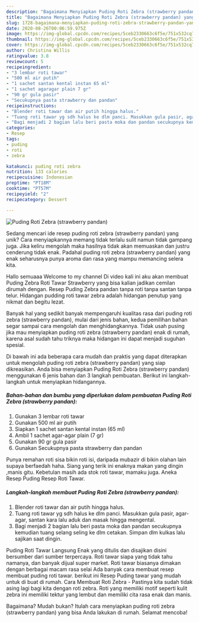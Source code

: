 ```yaml
---
description: "Bagaimana Menyiapkan Puding Roti Zebra (strawberry pandan) yang Bikin Ngiler"
title: "Bagaimana Menyiapkan Puding Roti Zebra (strawberry pandan) yang Bikin Ngiler"
slug: 1728-bagaimana-menyiapkan-puding-roti-zebra-strawberry-pandan-yang-bikin-ngiler
date: 2020-08-26T00:06:59.975Z
image: https://img-global.cpcdn.com/recipes/5ceb2330663c6f5e/751x532cq70/puding-roti-zebra-strawberry-pandan-foto-resep-utama.jpg
thumbnail: https://img-global.cpcdn.com/recipes/5ceb2330663c6f5e/751x532cq70/puding-roti-zebra-strawberry-pandan-foto-resep-utama.jpg
cover: https://img-global.cpcdn.com/recipes/5ceb2330663c6f5e/751x532cq70/puding-roti-zebra-strawberry-pandan-foto-resep-utama.jpg
author: Christina Willis
ratingvalue: 3.8
reviewcount: 5
recipeingredient:
- "3 lembar roti tawar"
- "500 ml air putih"
- "1 sachet santan kental instan 65 ml"
- "1 sachet agaragar plain 7 gr"
- "90 gr gula pasir"
- "Secukupnya pasta strawberry dan pandan"
recipeinstructions:
- "Blender roti tawar dan air putih hingga halus."
- "Tuang roti tawar yg sdh halus ke dlm panci. Masukkan gula pasir, agar-agar, santan kara lalu aduk dan masak hingga mengental."
- "Bagi menjadi 2 bagian lalu beri pasta moka dan pandan secukupnya kemudian tuang selang seling ke dlm cetakan. Simpan dlm kulkas lalu sajikan saat dingin."
categories:
- Resep
tags:
- puding
- roti
- zebra

katakunci: puding roti zebra 
nutrition: 133 calories
recipecuisine: Indonesian
preptime: "PT18M"
cooktime: "PT57M"
recipeyield: "2"
recipecategory: Dessert

---
```



![Puding Roti Zebra (strawberry pandan)](https://img-global.cpcdn.com/recipes/5ceb2330663c6f5e/751x532cq70/puding-roti-zebra-strawberry-pandan-foto-resep-utama.jpg)

Sedang mencari ide resep puding roti zebra (strawberry pandan) yang unik? Cara menyiapkannya memang tidak terlalu sulit namun tidak gampang juga. Jika keliru mengolah maka hasilnya tidak akan memuaskan dan justru cenderung tidak enak. Padahal puding roti zebra (strawberry pandan) yang enak seharusnya punya aroma dan rasa yang mampu memancing selera kita.

Hallo semuaaa Welcome to my channel Di video kali ini aku akan membuat Puding Zebra Roti Tawar Strawberry yang bisa kalian jadikan cemilan dirumah dengan. Resep Puding Zebra pandan tanpa roti tanpa santan tanpa telur. Hidangan pudding roti tawar zebra adalah hidangan penutup yang nikmat dan begitu lezat.

Banyak hal yang sedikit banyak mempengaruhi kualitas rasa dari puding roti zebra (strawberry pandan), mulai dari jenis bahan, kedua pemilihan bahan segar sampai cara mengolah dan menghidangkannya. Tidak usah pusing jika mau menyiapkan puding roti zebra (strawberry pandan) enak di rumah, karena asal sudah tahu triknya maka hidangan ini dapat menjadi suguhan spesial.


Di bawah ini ada beberapa cara mudah dan praktis yang dapat diterapkan untuk mengolah puding roti zebra (strawberry pandan) yang siap dikreasikan. Anda bisa menyiapkan Puding Roti Zebra (strawberry pandan) menggunakan 6 jenis bahan dan 3 langkah pembuatan. Berikut ini langkah-langkah untuk menyiapkan hidangannya.

<!--inarticleads1-->

##### Bahan-bahan dan bumbu yang diperlukan dalam pembuatan Puding Roti Zebra (strawberry pandan):

1. Gunakan 3 lembar roti tawar
1. Gunakan 500 ml air putih
1. Siapkan 1 sachet santan kental instan (65 ml)
1. Ambil 1 sachet agar-agar plain (7 gr)
1. Gunakan 90 gr gula pasir
1. Gunakan Secukupnya pasta strawberry dan pandan


Punya remahan roti sisa bikin roti isi, daripada mubazir di bikin olahan lain supaya berfaedah haha. Siang yang terik ini enaknya makan yang dingin ,manis gitu. Kebetulan masih ada stok roti tawar, mamaku juga. Aneka Resep Puding Resep Roti Tawar. 

<!--inarticleads2-->

##### Langkah-langkah membuat Puding Roti Zebra (strawberry pandan):

1. Blender roti tawar dan air putih hingga halus.
1. Tuang roti tawar yg sdh halus ke dlm panci. Masukkan gula pasir, agar-agar, santan kara lalu aduk dan masak hingga mengental.
1. Bagi menjadi 2 bagian lalu beri pasta moka dan pandan secukupnya kemudian tuang selang seling ke dlm cetakan. Simpan dlm kulkas lalu sajikan saat dingin.


Puding Roti Tawar Langsung Enak yang ditulis dan disajikan disini bersumber dari sumber terpercaya. Roti tawar siapa yang tidak tahu namanya, dan banyak dijual super market. Roti tawar biasanya dimakan dengan berbagai macam rasa selai Ada banyak cara membuat resep membuat puding roti tawar. berikut ini Resep Puding tawar yang mudah untuk di buat di rumah. Cara Membuat Roti Zebra - Pastinya kita sudah tidak asing lagi bagi kita dengan roti zebra. Roti yang memiliki motif seperti kulit zebra ini memiliki tektur yang lembut dan memiliki cita rasa enak dan manis. 

Bagaimana? Mudah bukan? Itulah cara menyiapkan puding roti zebra (strawberry pandan) yang bisa Anda lakukan di rumah. Selamat mencoba!
